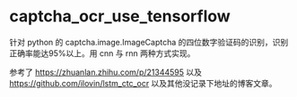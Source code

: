 # captcha_ocr_use_tensorflow

针对 python 的 captcha.image.ImageCaptcha 的四位数字验证码的识别，识别正确率能达95%以上。用 cnn 与 rnn 两种方式实现。

参考了 https://zhuanlan.zhihu.com/p/21344595 以及 https://github.com/ilovin/lstm_ctc_ocr  以及其他没记录下地址的博客文章。
